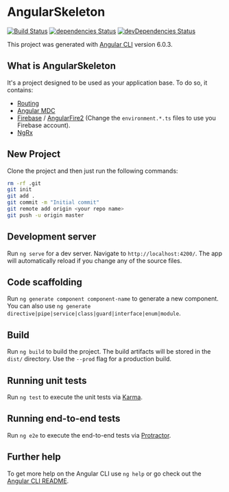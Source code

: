 # AngularSkeleton

[![Build Status](https://travis-ci.org/estacioneto/angular-skeleton.svg?branch=master)](https://travis-ci.org/estacioneto/angular-skeleton)
[![dependencies Status](https://david-dm.org/estacioneto/angular-skeleton/status.svg)](https://david-dm.org/estacioneto/angular-skeleton)
[![devDependencies Status](https://david-dm.org/estacioneto/angular-skeleton/dev-status.svg)](https://david-dm.org/estacioneto/angular-skeleton?type=dev)

This project was generated with [Angular CLI](https://github.com/angular/angular-cli) version 6.0.3.

## What is AngularSkeleton

It's a project designed to be used as your application base. To do so, it contains:

* [Routing](https://angular.io/guide/router)
* [Angular MDC](https://trimox.github.io/angular-mdc-web)
* [Firebase](https://firebase.google.com) / [AngularFire2](https://github.com/angular/angularfire2) (Change the `environment.*.ts` files to use you Firebase account).
* [NgRx](https://github.com/ngrx/platform)

## New Project

Clone the project and then just run the following commands:

```bash
rm -rf .git
git init
git add .
git commit -m "Initial commit"
git remote add origin <your repo name>
git push -u origin master
```

## Development server

Run `ng serve` for a dev server. Navigate to `http://localhost:4200/`. The app will automatically reload if you change any of the source files.

## Code scaffolding

Run `ng generate component component-name` to generate a new component. You can also use `ng generate directive|pipe|service|class|guard|interface|enum|module`.

## Build

Run `ng build` to build the project. The build artifacts will be stored in the `dist/` directory. Use the `--prod` flag for a production build.

## Running unit tests

Run `ng test` to execute the unit tests via [Karma](https://karma-runner.github.io).

## Running end-to-end tests

Run `ng e2e` to execute the end-to-end tests via [Protractor](http://www.protractortest.org/).

## Further help

To get more help on the Angular CLI use `ng help` or go check out the [Angular CLI README](https://github.com/angular/angular-cli/blob/master/README.md).
